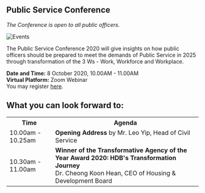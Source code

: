 <!-- ---
title: 'Public Service Conference'
permalink: /psc-2020


--- -->


## Public Service Conference
*The Conference is open to all public officers.* <br>

![Events](/images/psc2020.png)


The Public Service Conference 2020 will give insights on how public officers should be prepared to meet the demands of Public Service in 2025 through transformation of the 3 Ws - Work, Workforce and Workplace.

**Date and Time:** 8 October 2020, 10.00AM - 11.00AM <br>
**Virtual Platform:** Zoom Webinar <br>
You may register <a href="https://gems.gevme.com/public-service-week-22695027">here</a>.<br> 
  

## What you can look forward to:
<table>
  <tr>
    <th>Time</th>
    <th>Agenda</th>
  </tr>
  <tr>
    <td>10.00am - 10.25am</td>
    <td><b>Opening Address</b> by Mr. Leo Yip, Head of Civil Service</td>
  </tr>
  <tr>
    <td>10.30am - 11.00am</td>
    <td><b>Winner of the Transformative Agency of the Year Award 2020: HDB's Transformation Journey</b><br>
      Dr. Cheong Koon Hean, CEO of Housing & Development Board </td>
  </tr>
</table>

<!-- | 10.00AM - 10.25AM | **Opening Address**   |Leo Yip, Head of Civil Service |
|--|--|--|
| 10.30AM - 11.00AM | **Winner of the Transformative Agency of the Year Award 2020: HDB's Transformation Journey** |Dr Cheong Koon Hean, CEO of Housing & Development Board | -->
